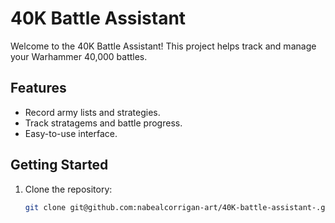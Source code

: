 # 40K Battle Assistant

Welcome to the 40K Battle Assistant! This project helps track and manage your Warhammer 40,000 battles.

## Features
- Record army lists and strategies.
- Track stratagems and battle progress.
- Easy-to-use interface.

## Getting Started
1. Clone the repository:
   ```bash
   git clone git@github.com:nabealcorrigan-art/40K-battle-assistant-.git
